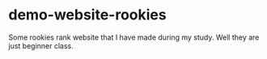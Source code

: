# demo-website-rookies
Some rookies rank website that I have made during my study.
Well they are just beginner class.
